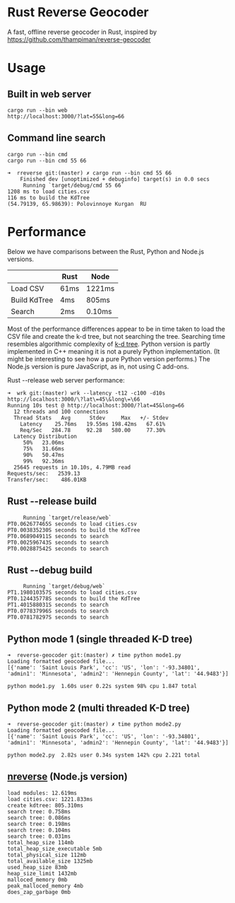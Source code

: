 # Rust Reverse Geocoder
A fast, offline reverse geocoder in Rust, inspired by https://github.com/thampiman/reverse-geocoder

# Usage

## Built in web server

```
cargo run --bin web
http://localhost:3000/?lat=55&long=66
```

## Command line search

```
cargo run --bin cmd
cargo run --bin cmd 55 66
```

```
➜  rreverse git:(master) ✗ cargo run --bin cmd 55 66
    Finished dev [unoptimized + debuginfo] target(s) in 0.0 secs
     Running `target/debug/cmd 55 66`
1208 ms to load cities.csv
116 ms to build the KdTree
(54.79139, 65.98639): Polovinnoye Kurgan  RU
```

# Performance

Below we have comparisons between the Rust, Python and Node.js versions.

|              | Rust | Node   |
|--------------|------|--------|
| Load CSV     | 61ms | 1221ms |
| Build KdTree | 4ms  | 805ms  |
| Search       | 2ms  | 0.10ms |

Most of the performance differences appear to be in time taken to load the CSV file and create the k-d tree, but not searching the tree. Searching time resembles algorithmic complexity of [k-d tree](https://en.wikipedia.org/wiki/K-d_tree). Python version is partly implemented in C++ meaning it is not a purely Python implementation. (It might be interesting to see how a pure Python version performs.) The Node.js version is pure JavaScript, as in, not using C add-ons.

Rust --release web server performance:

```
➜  wrk git:(master) wrk --latency -t12 -c100 -d10s http://localhost:3000/\?lat\=45\&long\=\66
Running 10s test @ http://localhost:3000/?lat=45&long=66
  12 threads and 100 connections
  Thread Stats   Avg      Stdev     Max   +/- Stdev
    Latency    25.76ms   19.55ms 198.42ms   67.61%
    Req/Sec   284.78     92.28   580.00     77.30%
  Latency Distribution
     50%   23.06ms
     75%   31.66ms
     90%   50.47ms
     99%   92.36ms
  25645 requests in 10.10s, 4.79MB read
Requests/sec:   2539.13
Transfer/sec:    486.01KB
```

## Rust --release build

```
     Running `target/release/web`
PT0.062677465S seconds to load cities.csv
PT0.003835230S seconds to build the KdTree
PT0.068904911S seconds to search
PT0.002596743S seconds to search
PT0.002887542S seconds to search

```

## Rust --debug build

```
     Running `target/debug/web`
PT1.198010357S seconds to load cities.csv
PT0.124435778S seconds to build the KdTree
PT1.401588031S seconds to search
PT0.077837996S seconds to search
PT0.078178297S seconds to search

```

## Python mode 1 (single threaded K-D tree)

```
➜  reverse-geocoder git:(master) ✗ time python mode1.py
Loading formatted geocoded file...
[{'name': 'Saint Louis Park', 'cc': 'US', 'lon': '-93.34801', 'admin1': 'Minnesota', 'admin2': 'Hennepin County', 'lat': '44.9483'}]

python mode1.py  1.60s user 0.22s system 98% cpu 1.847 total
```

## Python mode 2 (multi threaded K-D tree)

```
➜  reverse-geocoder git:(master) ✗ time python mode2.py
Loading formatted geocoded file...
[{'name': 'Saint Louis Park', 'cc': 'US', 'lon': '-93.34801', 'admin1': 'Minnesota', 'admin2': 'Hennepin County', 'lat': '44.9483'}]

python mode2.py  2.82s user 0.34s system 142% cpu 2.221 total
```

## [nreverse](https://github.com/llambda/nreverse) (Node.js version)

```
load modules: 12.619ms
load cities.csv: 1221.833ms
create kdtree: 805.310ms
search tree: 0.758ms
search tree: 0.086ms
search tree: 0.198ms
search tree: 0.104ms
search tree: 0.031ms
total_heap_size 114mb
total_heap_size_executable 5mb
total_physical_size 112mb
total_available_size 1325mb
used_heap_size 83mb
heap_size_limit 1432mb
malloced_memory 0mb
peak_malloced_memory 4mb
does_zap_garbage 0mb

```
